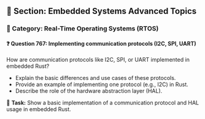 ## 📘 Section: Embedded Systems Advanced Topics
### 🔹 Category: Real-Time Operating Systems (RTOS)
#### ❓ Question 767: Implementing communication protocols (I2C, SPI, UART)

How are communication protocols like I2C, SPI, or UART implemented in embedded Rust?

- Explain the basic differences and use cases of these protocols.
- Provide an example of implementing one protocol (e.g., I2C) in Rust.
- Describe the role of the hardware abstraction layer (HAL).

🔧 **Task:** Show a basic implementation of a communication protocol and HAL usage in embedded Rust.
